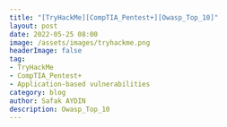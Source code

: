 ```yaml
---
title: "[TryHackMe][CompTIA_Pentest+][Owasp_Top_10]"
layout: post
date: 2022-05-25 08:00
image: /assets/images/tryhackme.png
headerImage: false
tag:
- TryHackMe
- CompTIA_Pentest+
- Application-based vulnerabilities
category: blog
author: Safak AYDIN
description: Owasp_Top_10
---
```


